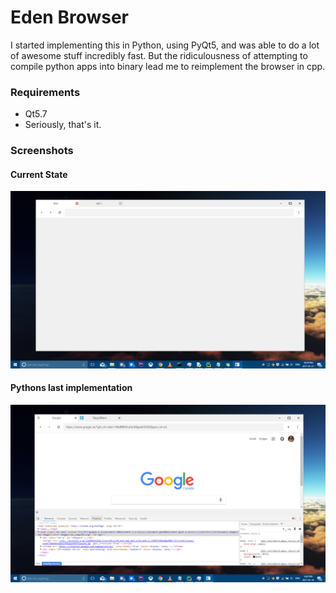 # Eden Browser

I started implementing this in Python, using PyQt5, and was able to do a lot of awesome stuff incredibly fast.  But the ridiculousness of attempting to compile python apps into binary lead me to reimplement the browser in cpp.

### Requirements

- Qt5.7
- Seriously, that's it.


### Screenshots

#### Current State
![Alt text](screenshots/screen1.png?raw=true "Eden 0.1.3")

#### Pythons last implementation
![Alt text](screenshots/old-python-screen.png?raw=true "Eden 0.1.3")